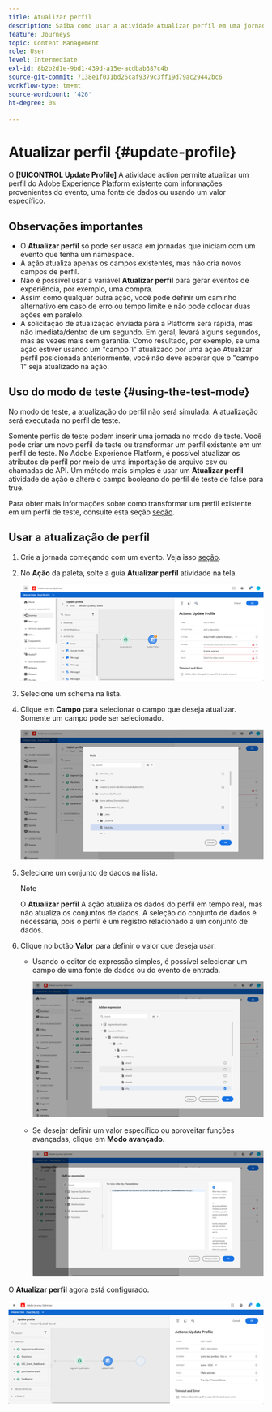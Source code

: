```yaml
---
title: Atualizar perfil
description: Saiba como usar a atividade Atualizar perfil em uma jornada
feature: Journeys
topic: Content Management
role: User
level: Intermediate
exl-id: 8b2b2d1e-9bd1-439d-a15e-acdbab387c4b
source-git-commit: 7138e1f031bd26caf9379c3ff19d79ac29442bc6
workflow-type: tm+mt
source-wordcount: '426'
ht-degree: 0%

---
```


# Atualizar perfil {#update-profile}

O **[!UICONTROL Update Profile]** A atividade action permite atualizar um perfil do Adobe Experience Platform existente com informações provenientes do evento, uma fonte de dados ou usando um valor específico.

## Observações importantes

* O **Atualizar perfil** só pode ser usada em jornadas que iniciam com um evento que tenha um namespace.
* A ação atualiza apenas os campos existentes, mas não cria novos campos de perfil.
* Não é possível usar a variável **Atualizar perfil** para gerar eventos de experiência, por exemplo, uma compra.
* Assim como qualquer outra ação, você pode definir um caminho alternativo em caso de erro ou tempo limite e não pode colocar duas ações em paralelo.
* A solicitação de atualização enviada para a Platform será rápida, mas não imediata/dentro de um segundo. Em geral, levará alguns segundos, mas às vezes mais sem garantia. Como resultado, por exemplo, se uma ação estiver usando um &quot;campo 1&quot; atualizado por uma ação Atualizar perfil posicionada anteriormente, você não deve esperar que o &quot;campo 1&quot; seja atualizado na ação.

## Uso do modo de teste {#using-the-test-mode}

No modo de teste, a atualização do perfil não será simulada. A atualização será executada no perfil de teste.

Somente perfis de teste podem inserir uma jornada no modo de teste. Você pode criar um novo perfil de teste ou transformar um perfil existente em um perfil de teste. No Adobe Experience Platform, é possível atualizar os atributos de perfil por meio de uma importação de arquivo csv ou chamadas de API. Um método mais simples é usar um **Atualizar perfil** atividade de ação e altere o campo booleano do perfil de teste de false para true.

Para obter mais informações sobre como transformar um perfil existente em um perfil de teste, consulte esta seção [seção](../building-journeys/creating-test-profiles.md#create-test-profiles-csv).

## Usar a atualização de perfil

1. Crie a jornada começando com um evento. Veja isso [seção](../building-journeys/journey.md).

1. No **Ação** da paleta, solte a guia **Atualizar perfil** atividade na tela.

   ![](../assets/profileupdate0.png)

1. Selecione um schema na lista.

1. Clique em **Campo** para selecionar o campo que deseja atualizar. Somente um campo pode ser selecionado.

   ![](../assets/profileupdate2.png)

1. Selecione um conjunto de dados na lista.

   >[!NOTE]
   >
   >O **Atualizar perfil** A ação atualiza os dados do perfil em tempo real, mas não atualiza os conjuntos de dados. A seleção do conjunto de dados é necessária, pois o perfil é um registro relacionado a um conjunto de dados.

1. Clique no botão **Valor** para definir o valor que deseja usar:

   * Usando o editor de expressão simples, é possível selecionar um campo de uma fonte de dados ou do evento de entrada.

      ![](../assets/profileupdate4.png)

   * Se desejar definir um valor específico ou aproveitar funções avançadas, clique em **Modo avançado**.

      ![](../assets/profileupdate3.png)

O **Atualizar perfil** agora está configurado.

![](../assets/profileupdate1.png)
